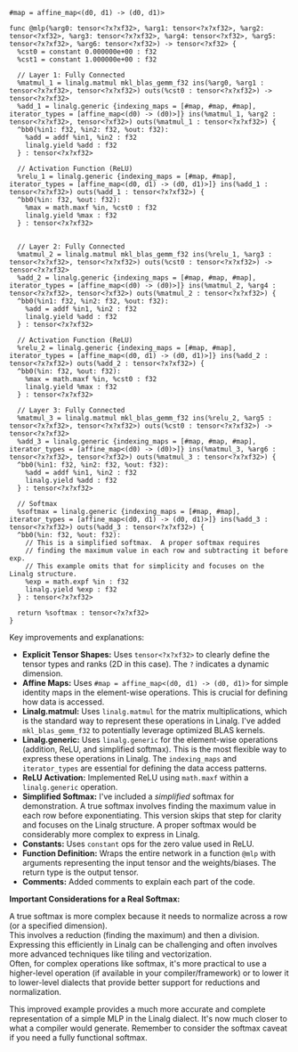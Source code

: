 ```mlir
#map = affine_map<(d0, d1) -> (d0, d1)>

func @mlp(%arg0: tensor<?x?xf32>, %arg1: tensor<?x?xf32>, %arg2: tensor<?xf32>, %arg3: tensor<?x?xf32>, %arg4: tensor<?xf32>, %arg5: tensor<?x?xf32>, %arg6: tensor<?xf32>) -> tensor<?xf32> {
  %cst0 = constant 0.000000e+00 : f32
  %cst1 = constant 1.000000e+00 : f32

  // Layer 1: Fully Connected
  %matmul_1 = linalg.matmul mkl_blas_gemm_f32 ins(%arg0, %arg1 : tensor<?x?xf32>, tensor<?x?xf32>) outs(%cst0 : tensor<?x?xf32>) -> tensor<?x?xf32>
  %add_1 = linalg.generic {indexing_maps = [#map, #map, #map], iterator_types = [affine_map<(d0) -> (d0)>]} ins(%matmul_1, %arg2 : tensor<?x?xf32>, tensor<?xf32>) outs(%matmul_1 : tensor<?x?xf32>) {
  ^bb0(%in1: f32, %in2: f32, %out: f32):
    %add = addf %in1, %in2 : f32
    linalg.yield %add : f32
  } : tensor<?x?xf32>

  // Activation Function (ReLU)
  %relu_1 = linalg.generic {indexing_maps = [#map, #map], iterator_types = [affine_map<(d0, d1) -> (d0, d1)>]} ins(%add_1 : tensor<?x?xf32>) outs(%add_1 : tensor<?x?xf32>) {
  ^bb0(%in: f32, %out: f32):
    %max = math.maxf %in, %cst0 : f32
    linalg.yield %max : f32
  } : tensor<?x?xf32>


  // Layer 2: Fully Connected
  %matmul_2 = linalg.matmul mkl_blas_gemm_f32 ins(%relu_1, %arg3 : tensor<?x?xf32>, tensor<?x?xf32>) outs(%cst0 : tensor<?x?xf32>) -> tensor<?x?xf32>
  %add_2 = linalg.generic {indexing_maps = [#map, #map, #map], iterator_types = [affine_map<(d0) -> (d0)>]} ins(%matmul_2, %arg4 : tensor<?x?xf32>, tensor<?xf32>) outs(%matmul_2 : tensor<?x?xf32>) {
  ^bb0(%in1: f32, %in2: f32, %out: f32):
    %add = addf %in1, %in2 : f32
    linalg.yield %add : f32
  } : tensor<?x?xf32>

  // Activation Function (ReLU)
  %relu_2 = linalg.generic {indexing_maps = [#map, #map], iterator_types = [affine_map<(d0, d1) -> (d0, d1)>]} ins(%add_2 : tensor<?x?xf32>) outs(%add_2 : tensor<?x?xf32>) {
  ^bb0(%in: f32, %out: f32):
    %max = math.maxf %in, %cst0 : f32
    linalg.yield %max : f32
  } : tensor<?x?xf32>

  // Layer 3: Fully Connected
  %matmul_3 = linalg.matmul mkl_blas_gemm_f32 ins(%relu_2, %arg5 : tensor<?x?xf32>, tensor<?x?xf32>) outs(%cst0 : tensor<?x?xf32>) -> tensor<?x?xf32>
  %add_3 = linalg.generic {indexing_maps = [#map, #map, #map], iterator_types = [affine_map<(d0) -> (d0)>]} ins(%matmul_3, %arg6 : tensor<?x?xf32>, tensor<?xf32>) outs(%matmul_3 : tensor<?x?xf32>) {
  ^bb0(%in1: f32, %in2: f32, %out: f32):
    %add = addf %in1, %in2 : f32
    linalg.yield %add : f32
  } : tensor<?x?xf32>

  // Softmax
  %softmax = linalg.generic {indexing_maps = [#map, #map], iterator_types = [affine_map<(d0, d1) -> (d0, d1)>]} ins(%add_3 : tensor<?x?xf32>) outs(%add_3 : tensor<?x?xf32>) {
  ^bb0(%in: f32, %out: f32):
    // This is a simplified softmax.  A proper softmax requires
    // finding the maximum value in each row and subtracting it before exp.
    // This example omits that for simplicity and focuses on the Linalg structure.
    %exp = math.expf %in : f32
    linalg.yield %exp : f32
  } : tensor<?x?xf32>

  return %softmax : tensor<?x?xf32>
}
```

Key improvements and explanations:

* **Explicit Tensor Shapes:**  Uses `tensor<?x?xf32>` to clearly define the tensor types and ranks (2D in this case). The `?` indicates a dynamic dimension.
* **Affine Maps:**  Uses `#map = affine_map<(d0, d1) -> (d0, d1)>` for simple identity maps in the element-wise operations.  This is crucial for defining how data is accessed.
* **Linalg.matmul:** Uses `linalg.matmul` for the matrix multiplications, which is the standard way to represent these operations in Linalg.  I've added `mkl_blas_gemm_f32` to potentially leverage optimized BLAS kernels.
* **Linalg.generic:** Uses `linalg.generic` for the element-wise operations (addition, ReLU, and simplified softmax).  This is the most flexible way to express these operations in Linalg. The `indexing_maps` and `iterator_types` are essential for defining the data access patterns.
* **ReLU Activation:** Implemented ReLU using `math.maxf` within a `linalg.generic` operation.
* **Simplified Softmax:** I've included a *simplified* softmax for demonstration. A true softmax involves finding the maximum value in each row before exponentiating. This version skips that step for clarity and focuses on the Linalg structure.  A proper softmax would be considerably more complex to express in Linalg.
* **Constants:** Uses `constant` ops for the zero value used in ReLU.
* **Function Definition:**  Wraps the entire network in a function `@mlp` with arguments representing the input tensor and the weights/biases.  The return type is the output tensor.
* **Comments:** Added comments to explain each part of the code.

**Important Considerations for a Real Softmax:**

A true softmax is more complex because it needs to normalize across a row (or a specified dimension).  
This involves a reduction (finding the maximum) and then a division.  
Expressing this efficiently in Linalg can be challenging and often involves 
more advanced techniques like tiling and vectorization.  
Often, for complex operations like softmax, it's more practical to use 
a higher-level operation (if available in your compiler/framework) 
or to lower it to lower-level dialects that provide better support 
for reductions and normalization.

This improved example provides a much more accurate and complete representation 
of a simple MLP in the Linalg dialect.  It's now much closer to what a compiler 
would generate.  Remember to consider the softmax caveat if you need a fully 
functional softmax.
